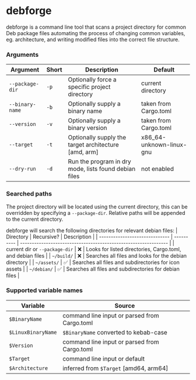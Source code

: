 # debforge
debforge is a command line tool that scans a project directory for common Deb package files automating the process
of changing common variables, eg. architecture, and writing modified files into the correct file structure.

### Arguments
| Argument          | Short | Description                                             | Default                  |
| ----------------- | ----- | ------------------------------------------------------- | ------------------------ |
| `--package-dir`   | `-p`  | Optionally force a specific project directory           | current directory        |
| `--binary-name`   | `-b`  | Optionally supply a binary name                         | taken from Cargo.toml    |
| `--version`       | `-v`  | Optionally supply a binary version                      | taken from Cargo.toml    |
| `--target`        | `-t`  | Optionally supply the target architecture [amd, arm]    | x86_64-unknown-linux-gnu |
| `--dry-run`       | `-d`  | Run the program in dry mode, lists found debian files   | not enabled              |

### Searched paths
The project directory will be located using the current directory, this can be overridden by specifying a
`--package-dir`. Relative paths will be appended to the current directory.  

debforge will search the following directories for relevant debian files:
| Directory                      | Recursive? | Description                                                     |
| ------------------------------ | ---------- | --------------------------------------------------------------- |
| current dir or `--package-dir` | ❌         | Looks for listed directories, Cargo.toml, and debian files      |
| `~/build/`                     | ❌         | Searches all files and looks for the debian directory           |
| `~/assets/`                    | ✅         | Searches all files and subdirectories for icon assets           |
| `~/debian/`                    | ✅         | Searches all files and subdirectories for debian files          |

### Supported variable names
| Variable                | Source                                                   |
| ----------------------- | -------------------------------------------------------- |
| `$BinaryName`           | command line input or parsed from Cargo.toml             |
| `$LinuxBinaryName`      | `$BinaryName` converted to kebab-case                    |
| `$Version`              | command line input or parsed from Cargo.toml             |
| `$Target`               | command line input or default                            |
| `$Architecture`         | inferred from `$Target` [amd64, arm64]                   |
